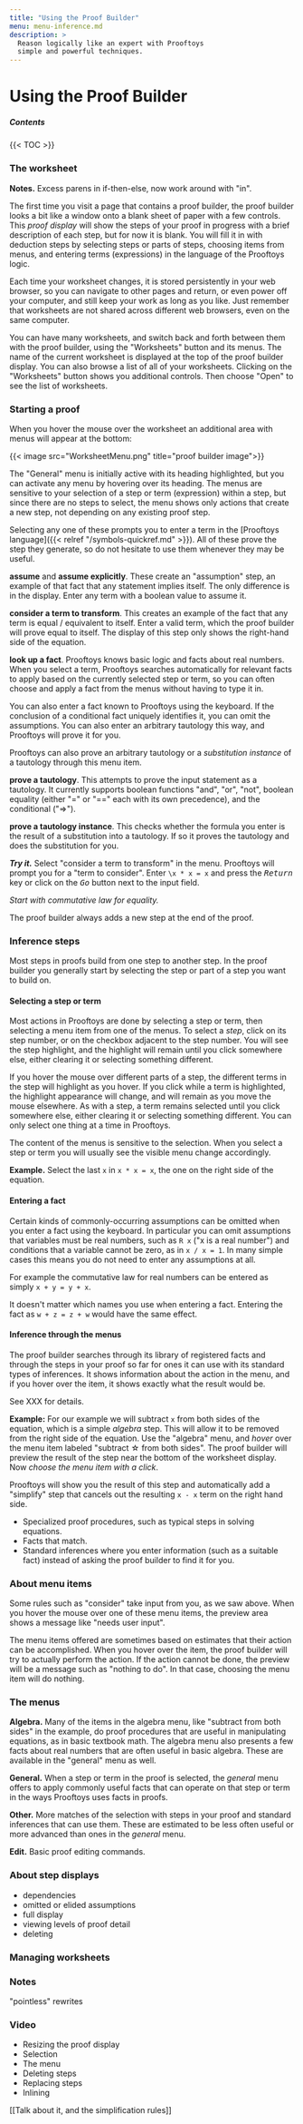 ```yaml
---
title: "Using the Proof Builder"
menu: menu-inference.md
description: >
  Reason logically like an expert with Prooftoys
  simple and powerful techniques.
---
```


# Using the Proof Builder

##### Contents

{{< TOC >}}

### The worksheet

**Notes.** Excess parens in if-then-else, now work around with "in".

The first time you visit a page that contains a proof builder, the
proof builder looks a bit like a window onto a blank sheet of paper
with a few controls.  This _proof display_ will show the steps of your
proof in progress with a brief description of each step, but for now
it is blank.  You will fill it in with deduction steps by selecting
steps or parts of steps, choosing items from menus, and entering terms
(expressions) in the language of the Prooftoys logic.

Each time your worksheet changes, it is stored persistently in your
web browser, so you can navigate to other pages and return, or even
power off your computer, and still keep your work as long as you like.
Just remember that worksheets are not shared across different web
browsers, even on the same computer.

You can have many worksheets, and switch back and forth between them
with the proof builder, using the "Worksheets" button and its menus.
The name of the current worksheet is displayed at the top of the proof
builder display.  You can also browse a list of all of your
worksheets.  Clicking on the "Worksheets" button shows you additional
controls.  Then choose "Open" to see the list of worksheets.

### Starting a proof

When you hover the mouse over the worksheet an additional area with
menus will appear at the bottom:

{{< image src="WorksheetMenu.png" title="proof builder image">}}

The "General" menu is initially active with its heading highlighted,
but you can activate any menu by hovering over its heading.  The menus
are sensitive to your selection of a step or term (expression) within
a step, but since there are no steps to select, the menu shows only
actions that create a new step, not depending on any existing proof
step.

Selecting any one of these prompts you to enter a term in the
[Prooftoys language]({{< relref "/symbols-quickref.md" >}}).  All of
these prove the step they generate, so do not hesitate to use them
whenever they may be useful.

**assume** and **assume explicitly**.  These create an "assumption"
step, an example of that fact that any statement implies itself.  The
only difference is in the display.  Enter any term with a boolean
value to assume it.

**consider a term to transform**.  This creates an example of the fact
that any term is equal / equivalent to itself.  Enter a valid term,
which the proof builder will prove equal to itself.  The display of
this step only shows the right-hand side of the equation.

**look up a fact**.  Prooftoys knows basic logic and facts about real
numbers.  When you select a term, Prooftoys searches automatically for
relevant facts to apply based on the currently selected step or term,
so you can often choose and apply a fact from the menus without having
to type it in.

You can also enter a fact known to Prooftoys using the keyboard.  If
the conclusion of a conditional fact uniquely identifies it, you can
omit the assumptions.  You can also enter an arbitrary tautology this
way, and Prooftoys will prove it for you.

Prooftoys can also prove an arbitrary tautology or a *substitution
instance* of a tautology through this menu item.

**prove a tautology**.  This attempts to prove the input statement as
a tautology.  It currently supports boolean functions "and", "or",
"not", boolean equality (either "=" or "==" each with its own
precedence), and the conditional ("=>").

**prove a tautology instance**.  This checks whether the formula you
enter is the result of a substitution into a tautology.  If so it
proves the tautology and does the substitution for you.

***Try it.*** Select "consider a term to transform" in the menu.
Prooftoys will prompt you for a "term to consider".  Enter `\x * x =
x` and press the _<tt>Return</tt>_ key or click on the _<tt>Go</tt>_
button next to the input field.

*Start with commutative law for equality.*

The proof builder always adds a new step at the end of the proof.

### Inference steps

Most steps in proofs build from one step to another step.  In the
proof builder you generally start by selecting the step or part of a
step you want to build on.

#### Selecting a step or term

Most actions in Prooftoys are done by selecting a step or term, then
selecting a menu item from one of the menus.  To select a _step_,
click on its step number, or on the checkbox adjacent to the step
number. You will see the step highlight, and the highlight will remain
until you click somewhere else, either clearing it or selecting
something different.

If you hover the mouse over different parts of a step, the different
terms in the step will highlight as you hover.  If you click while a
term is highlighted, the highlight appearance will change, and will
remain as you move the mouse elsewhere.  As with a step, a term
remains selected until you click somewhere else, either clearing it or
selecting something different.  You can only select one thing at a
time in Prooftoys.

The content of the menus is sensitive to the selection.  When you
select a step or term you will usually see the visible menu change
accordingly.

**Example.** Select the last `x` in `x * x = x`, the one on the right
side of the equation.

#### Entering a fact

Certain kinds of commonly-occurring assumptions can be omitted when
you enter a fact using the keyboard.  In particular you can omit
assumptions that variables must be real numbers, such as `R x` ("x is
a real number") and conditions that a variable cannot be zero, as in
`x / x = 1`.  In many simple cases this means you do not need to enter
any assumptions at all.

For example the commutative law for real numbers can be entered as
simply `x + y = y + x`.

It doesn't matter which names you use when entering a fact.  Entering
the fact as `w + z = z + w` would have the same effect.

#### Inference through the menus

The proof builder searches through its library of registered facts and
through the steps in your proof so far for ones it can use with its
standard types of inferences.  It shows information about the action
in the menu, and if you hover over the item, it shows exactly what the
result would be.

See XXX for details.

**Example:** For our example we will subtract `x` from both sides of
the equation, which is a simple _algebra_ step.  This will allow it to
be removed from the right side of the equation.  Use the "algebra"
menu, and _hover_ over the menu item labeled "subtract &star; from
both sides". The proof builder will preview the result of the step
near the bottom of the worksheet display.  Now _choose the menu item
with a click_.

Prooftoys will show you the result of this step and automatically add
a "simplify" step that cancels out the resulting `x - x` term on the
right hand side.

- Specialized proof procedures, such as typical steps in solving
  equations.
- Facts that match.
- Standard inferences where you enter information (such as a suitable
  fact) instead of asking the proof builder to find it for you.

### About menu items

Some rules such as "consider" take input from you, as we saw above.
When you hover the mouse over one of these menu items, the preview
area shows a message like "needs user input".

The menu items offered are sometimes based on estimates that their
action can be accomplished.  When you hover over the item, the proof
builder will try to actually perform the action.  If the action cannot
be done, the preview will be a message such as "nothing to do".  In
that case, choosing the menu item will do nothing.

### The menus

**Algebra.** Many of the items in the algebra menu, like "subtract
from both sides" in the example, do proof procedures that are useful
in manipulating equations, as in basic textbook math.  The algebra
menu also presents a few facts about real numbers that are often
useful in basic algebra.  These are available in the "general" menu as
well.

**General.** When a step or term in the proof is selected, the
_general_ menu offers to apply commonly useful facts that can operate
on that step or term in the ways Prooftoys uses facts in proofs.

**Other.** More matches of the selection with steps in your proof and
standard inferences that can use them.  These are estimated to be less
often useful or more advanced than ones in the _general_ menu.

**Edit.** Basic proof editing commands.

### About step displays

- dependencies
- omitted or elided assumptions
- full display
- viewing levels of proof detail
- deleting

### Managing worksheets

### Notes

"pointless" rewrites

### Video

- Resizing the proof display
- Selection
- The menu
- Deleting steps
- Replacing steps
- Inlining

[[Talk about it, and the simplification rules]]

<script>
window.onerror = function(message, source, lineno, colno, error) {
  console.log('Thus:', message, source, lineno, colno, error);
  console.log('Args:', arguments);
  eek = error;
}
</script>

<script src="/foo.js" onerror="alert('Yikes')"></script>
